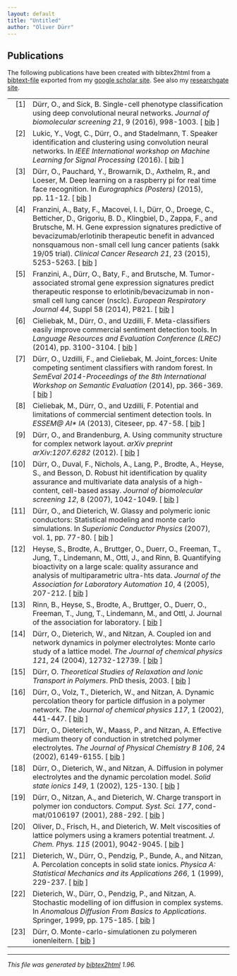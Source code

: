 ```yaml
---
layout: default
title: "Untitled"
author: "Oliver Dürr"
---
```


## Publications 
The following publications have been created with bibtex2html from a [bibtext-file](citations_bib.html) exported from my [google scholar site](https://scholar.google.ch/citations?user=T8hH3TMnFPwC&hl=de). See also my <a href="https://www.researchgate.net/profile/Oliver_Duerr">researchgate site</a>. 
 
<!-- This document was automatically generated with bibtex2html 1.96
     (see http://www.lri.fr/~filliatr/bibtex2html/),
     with the following command:
     ./bibtex2html -d -r -heveaurl -s acm citations.bib  -->


<table>

<tr valign="top">
<td align="right" class="bibtexnumber">
[<a name="durr2016single">1</a>]
</td>
<td class="bibtexitem">
D&uuml;rr, O., and Sick, B.
 Single-cell phenotype classification using deep convolutional neural
  networks.
 <em>Journal of biomolecular screening 21</em>, 9 (2016), 998-1003.
[&nbsp;<a href="citations_bib.html#durr2016single">bib</a>&nbsp;]

</td>
</tr>


<tr valign="top">
<td align="right" class="bibtexnumber">
[<a name="lukic2016speaker">2</a>]
</td>
<td class="bibtexitem">
Lukic, Y., Vogt, C., D&uuml;rr, O., and Stadelmann, T.
 Speaker identification and clustering using convolution neural
  networks.
 In <em>IEEE International workshop on Machine Learning for Signal
  Processing</em> (2016).
[&nbsp;<a href="citations_bib.html#lukic2016speaker">bib</a>&nbsp;]

</td>
</tr>


<tr valign="top">
<td align="right" class="bibtexnumber">
[<a name="durr2015deep">3</a>]
</td>
<td class="bibtexitem">
D&uuml;rr, O., Pauchard, Y., Browarnik, D., Axthelm, R., and Loeser, M.
 Deep learning on a raspberry pi for real time face recognition.
 In <em>Eurographics (Posters)</em> (2015), pp.&nbsp;11-12.
[&nbsp;<a href="citations_bib.html#durr2015deep">bib</a>&nbsp;]

</td>
</tr>


<tr valign="top">
<td align="right" class="bibtexnumber">
[<a name="franzini2015gene">4</a>]
</td>
<td class="bibtexitem">
Franzini, A., Baty, F., Macovei, I.&nbsp;I., D&uuml;rr, O., Droege, C.,
  Betticher, D., Grigoriu, B.&nbsp;D., Klingbiel, D., Zappa, F., and Brutsche,
  M.&nbsp;H.
 Gene expression signatures predictive of bevacizumab/erlotinib
  therapeutic benefit in advanced nonsquamous non-small cell lung cancer
  patients (sakk 19/05 trial).
 <em>Clinical Cancer Research 21</em>, 23 (2015), 5253-5263.
[&nbsp;<a href="citations_bib.html#franzini2015gene">bib</a>&nbsp;]

</td>
</tr>


<tr valign="top">
<td align="right" class="bibtexnumber">
[<a name="franzini2014tumor">5</a>]
</td>
<td class="bibtexitem">
Franzini, A., D&uuml;rr, O., Baty, F., and Brutsche, M.
 Tumor-associated stromal gene expression signatures predict
  therapeutic response to erlotinib/bevacizumab in non-small cell lung cancer
  (nsclc).
 <em>European Respiratory Journal 44</em>, Suppl 58 (2014), P821.
[&nbsp;<a href="citations_bib.html#franzini2014tumor">bib</a>&nbsp;]

</td>
</tr>


<tr valign="top">
<td align="right" class="bibtexnumber">
[<a name="cieliebak2014meta">6</a>]
</td>
<td class="bibtexitem">
Cieliebak, M., D&uuml;rr, O., and Uzdilli, F.
 Meta-classifiers easily improve commercial sentiment detection tools.
 In <em>Language Resources and Evaluation Conference (LREC)</em>
  (2014), pp.&nbsp;3100-3104.
[&nbsp;<a href="citations_bib.html#cieliebak2014meta">bib</a>&nbsp;]

</td>
</tr>


<tr valign="top">
<td align="right" class="bibtexnumber">
[<a name="durr2014joint_forces">7</a>]
</td>
<td class="bibtexitem">
D&uuml;rr, O., Uzdilli, F., and Cieliebak, M.
 Joint_forces: Unite competing sentiment classifiers with random
  forest.
 In <em>SemEval 2014-Proceedings of the 8th International Workshop on
  Semantic Evaluation</em> (2014), pp.&nbsp;366-369.
[&nbsp;<a href="citations_bib.html#durr2014joint_forces">bib</a>&nbsp;]

</td>
</tr>


<tr valign="top">
<td align="right" class="bibtexnumber">
[<a name="cieliebak2013potential">8</a>]
</td>
<td class="bibtexitem">
Cieliebak, M., D&uuml;rr, O., and Uzdilli, F.
 Potential and limitations of commercial sentiment detection tools.
 In <em>ESSEM@ AI* IA</em> (2013), Citeseer, pp.&nbsp;47-58.
[&nbsp;<a href="citations_bib.html#cieliebak2013potential">bib</a>&nbsp;]

</td>
</tr>


<tr valign="top">
<td align="right" class="bibtexnumber">
[<a name="durr2012using">9</a>]
</td>
<td class="bibtexitem">
D&uuml;rr, O., and Brandenburg, A.
 Using community structure for complex network layout.
 <em>arXiv preprint arXiv:1207.6282</em> (2012).
[&nbsp;<a href="citations_bib.html#durr2012using">bib</a>&nbsp;]

</td>
</tr>


<tr valign="top">
<td align="right" class="bibtexnumber">
[<a name="durr2007robust">10</a>]
</td>
<td class="bibtexitem">
D&uuml;rr, O., Duval, F., Nichols, A., Lang, P., Brodte, A., Heyse, S., and
  Besson, D.
 Robust hit identification by quality assurance and multivariate data
  analysis of a high-content, cell-based assay.
 <em>Journal of biomolecular screening 12</em>, 8 (2007), 1042-1049.
[&nbsp;<a href="citations_bib.html#durr2007robust">bib</a>&nbsp;]

</td>
</tr>


<tr valign="top">
<td align="right" class="bibtexnumber">
[<a name="durr2007glassy">11</a>]
</td>
<td class="bibtexitem">
D&uuml;rr, O., and Dieterich, W.
 Glassy and polymeric ionic conductors: Statistical modeling and monte
  carlo simulations.
 In <em>Superionic Conductor Physics</em> (2007), vol.&nbsp;1, pp.&nbsp;77-80.
[&nbsp;<a href="citations_bib.html#durr2007glassy">bib</a>&nbsp;]

</td>
</tr>


<tr valign="top">
<td align="right" class="bibtexnumber">
[<a name="heyse2005quantifying">12</a>]
</td>
<td class="bibtexitem">
Heyse, S., Brodte, A., Bruttger, O., Duerr, O., Freeman, T., Jung, T.,
  Lindemann, M., Ottl, J., and Rinn, B.
 Quantifying bioactivity on a large scale: quality assurance and
  analysis of multiparametric ultra-hts data.
 <em>Journal of the Association for Laboratory Automation 10</em>, 4
  (2005), 207-212.
[&nbsp;<a href="citations_bib.html#heyse2005quantifying">bib</a>&nbsp;]

</td>
</tr>


<tr valign="top">
<td align="right" class="bibtexnumber">
[<a name="rinn2005journal">13</a>]
</td>
<td class="bibtexitem">
Rinn, B., Heyse, S., Brodte, A., Bruttger, O., Duerr, O., Freeman, T.,
  Jung, T., Lindemann, M., and Ottl, J.
 Journal of the association for laboratory.
[&nbsp;<a href="citations_bib.html#rinn2005journal">bib</a>&nbsp;]

</td>
</tr>


<tr valign="top">
<td align="right" class="bibtexnumber">
[<a name="durr2004coupled">14</a>]
</td>
<td class="bibtexitem">
D&uuml;rr, O., Dieterich, W., and Nitzan, A.
 Coupled ion and network dynamics in polymer electrolytes: Monte carlo
  study of a lattice model.
 <em>The Journal of chemical physics 121</em>, 24 (2004), 12732-12739.
[&nbsp;<a href="citations_bib.html#durr2004coupled">bib</a>&nbsp;]

</td>
</tr>


<tr valign="top">
<td align="right" class="bibtexnumber">
[<a name="durr2003theoretical">15</a>]
</td>
<td class="bibtexitem">
D&uuml;rr, O.
 <em>Theoretical Studies of Relaxation and Ionic Transport in
  Polymers</em>.
 PhD thesis, 2003.
[&nbsp;<a href="citations_bib.html#durr2003theoretical">bib</a>&nbsp;]

</td>
</tr>


<tr valign="top">
<td align="right" class="bibtexnumber">
[<a name="durr2002dynamic">16</a>]
</td>
<td class="bibtexitem">
D&uuml;rr, O., Volz, T., Dieterich, W., and Nitzan, A.
 Dynamic percolation theory for particle diffusion in a polymer
  network.
 <em>The Journal of chemical physics 117</em>, 1 (2002), 441-447.
[&nbsp;<a href="citations_bib.html#durr2002dynamic">bib</a>&nbsp;]

</td>
</tr>


<tr valign="top">
<td align="right" class="bibtexnumber">
[<a name="durr2002effective">17</a>]
</td>
<td class="bibtexitem">
D&uuml;rr, O., Dieterich, W., Maass, P., and Nitzan, A.
 Effective medium theory of conduction in stretched polymer
  electrolytes.
 <em>The Journal of Physical Chemistry B 106</em>, 24 (2002), 6149-6155.
[&nbsp;<a href="citations_bib.html#durr2002effective">bib</a>&nbsp;]

</td>
</tr>


<tr valign="top">
<td align="right" class="bibtexnumber">
[<a name="durr2002diffusion">18</a>]
</td>
<td class="bibtexitem">
D&uuml;rr, O., Dieterich, W., and Nitzan, A.
 Diffusion in polymer electrolytes and the dynamic percolation model.
 <em>Solid state ionics 149</em>, 1 (2002), 125-130.
[&nbsp;<a href="citations_bib.html#durr2002diffusion">bib</a>&nbsp;]

</td>
</tr>


<tr valign="top">
<td align="right" class="bibtexnumber">
[<a name="durr2001charge">19</a>]
</td>
<td class="bibtexitem">
D&uuml;rr, O., Nitzan, A., and Dieterich, W.
 Charge transport in polymer ion conductors.
 <em>Comput. Syst. Sci. 177</em>, cond-mat/0106197 (2001), 288-292.
[&nbsp;<a href="citations_bib.html#durr2001charge">bib</a>&nbsp;]

</td>
</tr>


<tr valign="top">
<td align="right" class="bibtexnumber">
[<a name="oliver2001melt">20</a>]
</td>
<td class="bibtexitem">
Oliver, D., Frisch, H., and Dieterich, W.
 Melt viscosities of lattice polymers using a kramers potential
  treatment.
 <em>J. Chem. Phys. 115</em> (2001), 9042-9045.
[&nbsp;<a href="citations_bib.html#oliver2001melt">bib</a>&nbsp;]

</td>
</tr>


<tr valign="top">
<td align="right" class="bibtexnumber">
[<a name="dieterich1999percolation">21</a>]
</td>
<td class="bibtexitem">
Dieterich, W., D&uuml;rr, O., Pendzig, P., Bunde, A., and Nitzan, A.
 Percolation concepts in solid state ionics.
 <em>Physica A: Statistical Mechanics and its Applications 266</em>, 1
  (1999), 229-237.
[&nbsp;<a href="citations_bib.html#dieterich1999percolation">bib</a>&nbsp;]

</td>
</tr>


<tr valign="top">
<td align="right" class="bibtexnumber">
[<a name="dieterich1999stochastic">22</a>]
</td>
<td class="bibtexitem">
Dieterich, W., D&uuml;rr, O., Pendzig, P., and Nitzan, A.
 Stochastic modelling of ion diffusion in complex systems.
 In <em>Anomalous Diffusion From Basics to Applications</em>. Springer,
  1999, pp.&nbsp;175-185.
[&nbsp;<a href="citations_bib.html#dieterich1999stochastic">bib</a>&nbsp;]

</td>
</tr>


<tr valign="top">
<td align="right" class="bibtexnumber">
[<a name="durr1998monte">23</a>]
</td>
<td class="bibtexitem">
D&uuml;rr, O.
 Monte-carlo-simulationen zu polymeren ionenleitern.
[&nbsp;<a href="citations_bib.html#durr1998monte">bib</a>&nbsp;]

</td>
</tr>
</table>

<hr><p><em>This file was generated by
<a href="http://www.lri.fr/~filliatr/bibtex2html/">bibtex2html</a> 1.96.</em></p>


